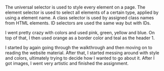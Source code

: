 The universal selector is used to style every element on a page. The element selector is used to select all elements of a certain type, applied by using a element name. A class selector is used by assigned class names from HTML elements. ID selectors are used the same way but with IDs.

I went pretty crazy with colors and used pink, green, yellow and blue. On top of that, I then used orange as a border color and teal as the header 1.

I started by again going through the walkthrough and then moving on to reading the website material. After that, I started messing around with style and colors, ultimately trying to decide how I wanted to go about it. After I got images, I went very artistic and finished the assignment.
